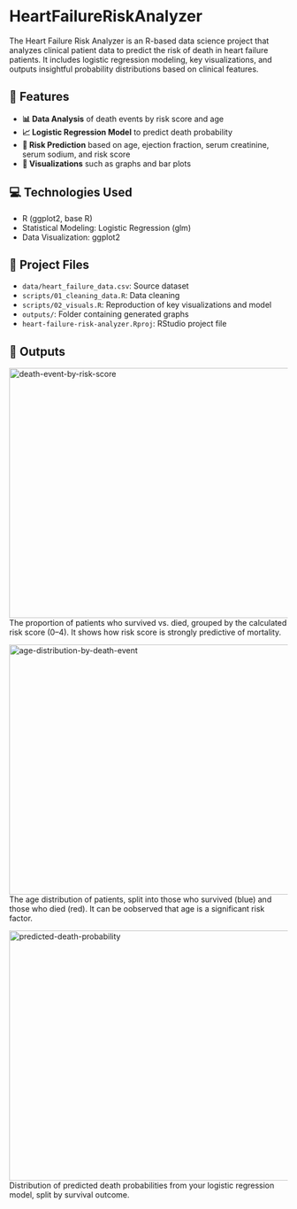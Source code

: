 # HeartFailureRiskAnalyzer
The Heart Failure Risk Analyzer is an R-based data science project that analyzes clinical patient data to predict the risk of death in heart failure patients. It includes logistic regression modeling, key visualizations, and outputs insightful probability distributions based on clinical features.

## 🚀 Features
- **📊 Data Analysis** of death events by risk score and age
- **📈 Logistic Regression Model** to predict death probability
- **🧠 Risk Prediction** based on age, ejection fraction, serum creatinine, serum sodium, and risk score
- **🎨 Visualizations** such as graphs and bar plots

## 💻 Technologies Used
- R (ggplot2, base R)
- Statistical Modeling: Logistic Regression (glm)
- Data Visualization: ggplot2

## 📁 Project Files
- `data/heart_failure_data.csv`: Source dataset
- `scripts/01_cleaning_data.R`: Data cleaning
- `scripts/02_visuals.R`: Reproduction of key visualizations and model
- `outputs/`: Folder containing generated graphs
- `heart-failure-risk-analyzer.Rproj`: RStudio project file

 ## 🧠 Outputs
 <img width="510" height="452" alt="death-event-by-risk-score" src="https://github.com/user-attachments/assets/d58a51c6-ff6e-484d-940b-8b5a2524cfa4" /> <br>
The proportion of patients who survived vs. died, grouped by the calculated risk score (0–4). It shows how risk score is strongly predictive of mortality.

<img width="510" height="452" alt="age-distribution-by-death-event" src="https://github.com/user-attachments/assets/3088eb79-8cf0-4f72-ae76-3f83f04f6888" /> <br>
The age distribution of patients, split into those who survived (blue) and those who died (red). It can be oobserved that age is a significant risk factor.

<img width="510" height="452" alt="predicted-death-probability" src="https://github.com/user-attachments/assets/4266d010-7d95-43f8-8571-aed2d871d268" /> <br>
Distribution of predicted death probabilities from your logistic regression model, split by survival outcome.
